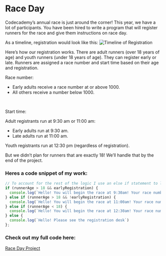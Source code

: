 # Race Day

Codecademy’s annual race is just around the corner! This year, we have a lot of participants. You have been hired to write a program that will register runners for the race and give them instructions on race day.

As a timeline, registration would look like this:
![Timeline of Registration](https://content.codecademy.com/projects/introduction-to-javascript/learn-javascript-control-flow/race-day/raceday-timeline.svg)

Here’s how our registration works. There are adult runners (over 18 years of age) and youth runners (under 18 years of age). They can register early or late. Runners are assigned a race number and start time based on their age and registration.

Race number:

- Early adults receive a race number at or above 1000.
- All others receive a number below 1000.

<br>

Start time:

Adult registrants run at 9:30 am or 11:00 am:
- Early adults run at 9:30 am.
- Late adults run at 11:00 am.

Youth registrants run at 12:30 pm (regardless of registration).

But we didn’t plan for runners that are exactly 18! We’ll handle that by the end of the project.

### Heres a code snippet of my work:

```javascript
// To account for the rest of the logic I use an else if statement to log a message to each registrant which clearly shows the time that they will begin the race and their race number. The statement accounts for: those who are an adult and registered early, those who are an adult and registered late, those who are not an adult and those who are exactly 18.
if (runnerAge > 18 && earlyRegistration) {
  console.log(`Hello! You will begin the race at 9:30am! Your race number is: ${raceNumber}`) 
} else if (runnerAge > 18 && !earlyRegistration) {
  console.log(`Hello! You will begin the race at 11:00am! Your race number is: ${raceNumber}`) 
} else if (runnerAge < 18) {
  console.log(`Hello! You will begin the race at 12:30am! Your race number is: ${raceNumber}`) 
} else {
  console.log(`Hello! Please see the registration desk`) 
};
```

### Check out my full code here:
[Race Day Project](Race%20Day.js)
